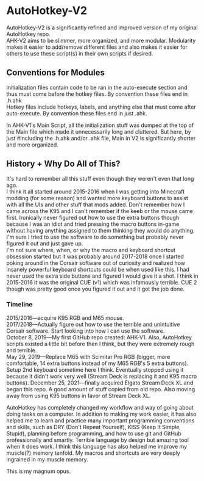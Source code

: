 # AutoHotkey-V2

AutoHotkey-V2 is a significantly refined and improved version of my original AutoHotkey repo.<br>
AHK-V2 aims to be slimmer, more organized, and more modular. Modularity makes it easier to add/remove different files and also makes it easier for others to use these script(s) in their own scripts if desired.<br>

## Conventions for Modules
Initialization files contain code to be ran in the auto-execute section and thus must come before the hotkey files. By convention these files end in .h.ahk<br>
Hotkey files include hotkeys, labels, and anything else that must come after auto-execute. By convention these files end in just .ahk.<br>

In AHK-V1's Main Script, all the initialization stuff was dumped at the top of the Main file which made it unnecessarily long and cluttered. But here, by just #Including the .h.ahk and/or .ahk file, Main in V2 is significantly shorter and more organized.

## History + Why Do All of This?
It's hard to remember all this stuff even though they weren't even that long ago.<br>
I think it all started around 2015-2016 when I was getting into Minecraft modding (for some reason) and wanted more keyboard buttons to assist with all the UIs and other stuff that mods added. Don't remember how I came across the K95 and I can't remember if the keeb or the mouse came first. Ironically never figured out how to use the extra buttons though because I was an idiot and tried pressing the macro buttons in-game without having anything assigned to them thinking they would do anything. I'm sure I tried to use the software to do something but probably never figured it out and just gave up.<br>
I'm not sure where, when, or why the macro and keyboard shortcut obsession started but it was probably around 2017-2018 once I started poking around in the Corsair software out of curiosity and realized how insanely powerful keyboard shortcuts could be when used like this. I had never used the extra side buttons and figured I would give it a shot. I think in 2015-2016 it was the original CUE (v1) which was infamously terrible. CUE 2 though was pretty good once you figured it out and it got the job done.

### Timeline
2015/2016—acquire K95 RGB and M65 mouse.<br>
2017/2018—Actually figure out how to use the terrible and unintuitive Corsair software. Start looking into how I can use the software.<br>
October 8, 2019—My first GitHub repo created: AHK-V1. Also, AutoHotkey scripts existed a little bit before then I think, but they were extremely rough and terrible.<br>
May 29, 2019—Replace M65 with Scimitar Pro RGB (bigger, more comfortable, 14 extra buttons instead of my M65 RGB's 5 extra buttons).<br>
Setup 2nd keyboard sometime here I think. Eventually stopped using it because it didn't work very well (Stream Deck is replacing it and K95 macro buttons).
December 25, 2021—finally acquired Elgato Stream Deck XL and began this repo. A good amount of stuff copied from old repo. Also moving away from using K95 buttons in favor of Stream Deck XL.

AutoHotkey has completely changed my workflow and way of going about doing tasks on a computer. In addition to making my work easier, it has also helped me to learn and practice many important programming conventions and skills, such as DRY (Don't Repeat Yourself), KISS (Keep It Simple, Stupid), planning before programming, and how to use git and GitHub professionally and smartly. Terrible language by design but amazing tool when it does work. I think this language has also helped me improve my muscle(?) memory tenfold. My macros and shortcuts are very deeply ingrained in my muscle memory.

This is my magnum opus.
